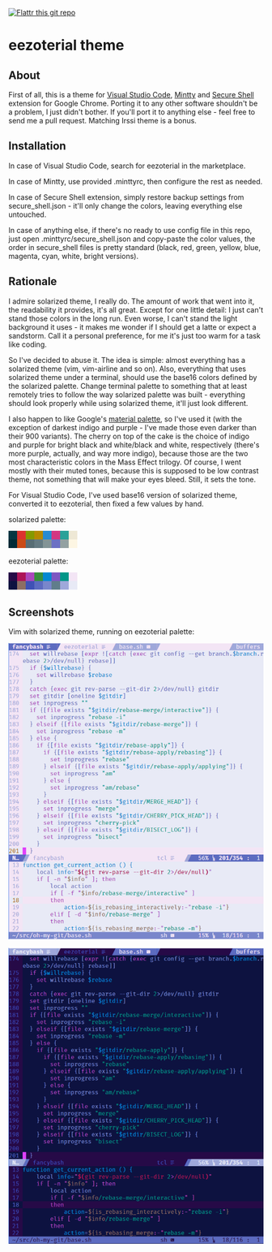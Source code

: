 [![Flattr this git repo](http://api.flattr.com/button/flattr-badge-large.png)](https://flattr.com/submit/auto?user_id=unic0rn&url=https://github.com/unic0rn/eezoterial&title=eezoterial&language=&tags=github&category=software)

eezoterial theme
================

## About ##

First of all, this is a theme for [Visual Studio Code](<https://code.visualstudio.com/>), [Mintty](<http://mintty.github.io/>) and [Secure Shell](<https://chrome.google.com/webstore/detail/secure-shell/pnhechapfaindjhompbnflcldabbghjo>) extension for Google Chrome. Porting it to any other software shouldn't be a problem, I just didn't bother. If you'll port it to anything else - feel free to send me a pull request. Matching Irssi theme is a bonus.

## Installation ##

In case of Visual Studio Code, search for eezoterial in the marketplace.

In case of Mintty, use provided .minttyrc, then configure the rest as needed.

In case of Secure Shell extension, simply restore backup settings from secure_shell.json - it'll only change the colors, leaving everything else untouched.

In case of anything else, if there's no ready to use config file in this repo, just open .minttyrc/secure_shell.json and copy-paste the color values, the order in secure_shell files is pretty standard (black, red, green, yellow, blue, magenta, cyan, white, bright versions).

## Rationale ##

I admire solarized theme, I really do. The amount of work that went into it, the readability it provides, it's all great. Except for one little detail: I just can't stand those colors in the long run. Even worse, I can't stand the light background it uses - it makes me wonder if I should get a latte or expect a sandstorm. Call it a personal preference, for me it's just too warm for a task like coding.

So I've decided to abuse it. The idea is simple: almost everything has a solarized theme (vim, vim-airline and so on). Also, everything that uses solarized theme under a terminal, should use the base16 colors defined by the solarized palette. Change terminal palette to something that at least remotely tries to follow the way solarized palette was built - everything should look properly while using solarized theme, it'll just look different. 

I also happen to like Google's [material palette](<https://material.google.com/style/color.html#color-color-palette>), so I've used it (with the exception of darkest indigo and purple - I've made those even darker than their 900 variants). The cherry on top of the cake is the choice of indigo and purple for bright black and white/black and white, respectively (there's more purple, actually, and way more indigo), because those are the two most characteristic colors in the Mass Effect trilogy. Of course, I went mostly with their muted tones, because this is supposed to be low contrast theme, not something that will make your eyes bleed. Still, it sets the tone.

For Visual Studio Code, I've used base16 version of solarized theme, converted it to eezoterial, then fixed a few values by hand.

solarized palette:

![solarized](/images/base16_solarized.png?raw=true)

eezoterial palette:

![eezoterial](/images/base16_eezoterial.png?raw=true)

## Screenshots ##

Vim with solarized theme, running on eezoterial palette:

![light](/images/eezoterial_vim_light.png?raw=true)

![dark](/images/eezoterial_vim_dark.png?raw=true)
